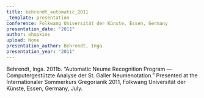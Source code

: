 ```yaml
---
title: behrendt_automatic_2011
_template: presentation
conference: Folkwang Universität der Künste, Essen, Germany
presentation_date: "2011"
author: ehopkins
upload: None
presentation_author: Behrendt, Inga
presentation_year: "2011"
---
```

Behrendt, Inga. 2011b. “Automatic Neume Recognition Program — Computergestützte Analyse der St. Galler Neumenotation.” Presented at the Internationaler Sommerkurs Gregorianik 2011, Folkwang Universität der Künste, Essen, Germany, July.
